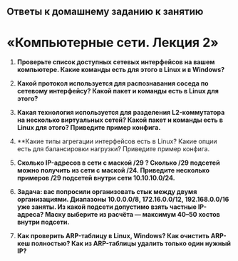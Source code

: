 ## Ответы к домашнему заданию к занятию
# «Компьютерные сети. Лекция 2»

1. **Проверьте список доступных сетевых интерфейсов на вашем компьютере. Какие команды есть для этого в Linux и в Windows?**

2. **Какой протокол используется для распознавания соседа по сетевому интерфейсу? Какой пакет и команды есть в Linux для этого?**

3. **Какая технология используется для разделения L2-коммутатора на несколько виртуальных сетей?
    Какой пакет и команды есть в Linux для этого? Приведите пример конфига.**

4. **Какие типы агрегации интерфейсов есть в Linux? Какие опции есть для балансировки нагрузки? Приведите пример конфига.

5. **Сколько IP-адресов в сети с маской /29 ? Сколько /29 подсетей можно получить из сети с маской /24.
    Приведите несколько примеров /29 подсетей внутри сети 10.10.10.0/24.**

6. **Задача: вас попросили организовать стык между двумя организациями. Диапазоны 10.0.0.0/8, 172.16.0.0/12, 192.168.0.0/16 уже заняты.
    Из какой подсети допустимо взять частные IP-адреса? Маску выберите из расчёта — максимум 40–50 хостов внутри подсети.**

7. **Как проверить ARP-таблицу в Linux, Windows? Как очистить ARP-кеш полностью? Как из ARP-таблицы удалить только один нужный IP?**
